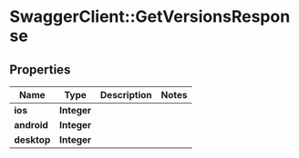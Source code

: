 # SwaggerClient::GetVersionsResponse

## Properties
Name | Type | Description | Notes
------------ | ------------- | ------------- | -------------
**ios** | **Integer** |  | 
**android** | **Integer** |  | 
**desktop** | **Integer** |  | 


